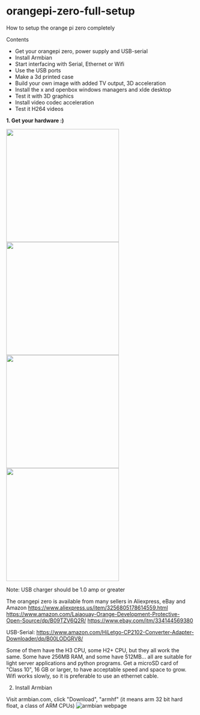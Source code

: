 # orangepi-zero-full-setup
How to setup the orange pi zero completely

Contents
* Get your orangepi zero, power supply and USB-serial
* Install Armbian
* Start interfacing with Serial, Ethernet or Wifi
* Use the USB ports
* Make a 3d printed case
* Build your own image with added TV output, 3D acceleration
* Install the x and openbox windows managers and xlde desktop
* Test it with 3D graphics
* Install video codec acceleration
* Test it H264 videos

<b>1. Get your hardware :)</b>

<img width=300 src="https://user-images.githubusercontent.com/3515329/227690645-c09604de-25f1-4790-aaf6-da139cda9219.png">
<img width=300 src="https://user-images.githubusercontent.com/3515329/227690554-845e365b-dbbe-42bf-8b02-f3ec1da0d3d3.png">
<img width=300 src="https://user-images.githubusercontent.com/3515329/227691726-dd3f12f7-fad9-4eb5-9e47-4e8c6020b8bc.png">
<img width=300 src="https://user-images.githubusercontent.com/3515329/227691083-cb2ad85b-2124-4a5e-9fd1-5fc7d331b45f.png">

Note: USB charger should be 1.0 amp or greater

The orangepi zero is available from many sellers in Aliexpress, eBay and Amazon
https://www.aliexpress.us/item/3256805178614559.html
https://www.amazon.com/Laiaouay-Orange-Development-Protective-Open-Source/dp/B09TZV6Q2R/
https://www.ebay.com/itm/334144569380

USB-Serial: https://www.amazon.com/HiLetgo-CP2102-Converter-Adapter-Downloader/dp/B00LODGRV8/

Some of them have the H3 CPU, some H2+ CPU, but they all work the same.
Some have 256MB RAM, and some have 512MB... all are suitable for light server applications and python programs.
Get a microSD card of "Class 10", 16 GB or larger, to have acceptable speed and space to grow.
Wifi works slowly, so it is preferable to use an ethernet cable.

2. Install Armbian

Visit armbian.com, click "Download", "armhf" (it means arm 32 bit hard float, a class of ARM CPUs)
![armbian webpage](https://user-images.githubusercontent.com/3515329/227692998-df69bdbc-5d09-4102-b90c-997e1e97727a.png)

